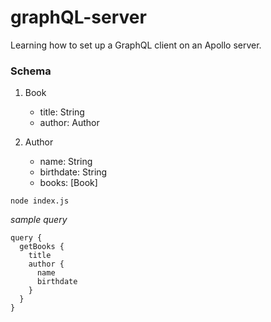 # graphQL-server

Learning how to set up a GraphQL client on an Apollo server. 

### Schema
1. Book
    - title: String
    - author: Author

2. Author 
    - name: String
    - birthdate: String
    - books: [Book]

` node index.js `

_sample query_ 
```
query {
  getBooks {
    title 
    author {
      name
      birthdate
    }
  }
}
```
